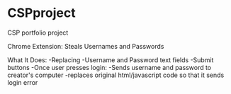 # CSPproject
CSP portfolio project

Chrome Extension: Steals Usernames and Passwords

What It Does:
-Replacing
 -Username and Password text fields 
 -Submit buttons
-Once user presses login:
 -Sends username and password to creator's computer
 -replaces original html/javascript code so that it sends login error
